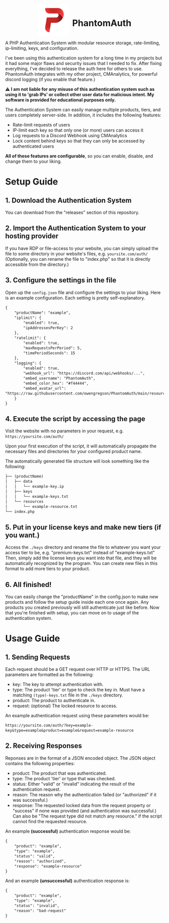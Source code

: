 <div style="text-align: center; display: flex; justify-content: center; align-items: center;">
    <img src="./resources/PhantomAuth.png" width="100" height="100" style="margin-right: 10px;">
    <h1 id="phantomauth" style="display: inline-block;">PhantomAuth</h1>
</div>
<p>A PHP Authentication System with modular resource storage, rate-limiting, ip-limiting, keys, and configuration.</p>
<p>I&#39;ve been using this authentication system for a long time in my projects but it had some major flaws and security issues that I needed to fix. After fixing everything, I&#39;ve decided to release the auth here for others to use.
PhantomAuth integrates with my other project, CMAnalytics, for powerful discord logging (if you enable that feature.)</p>
<p>⚠️ <strong>I am not liable for any misuse of this authentication system such as using it to &#39;grab IPs&#39; or collect other user data for malicious intent. My software is provided for educational purposes only.</strong></p>
<p>The Authentication System can easily manage multiple products, tiers, and users completely server-side. In addition, it includes the following features:</p>
<ul>
<li>Rate-limit requests of users</li>
<li>IP-limit each key so that only one (or more) users can access it</li>
<li>Log requests to a Discord Webhook using CMAnalytics</li>
<li>Lock content behind keys so that they can only be accessed by authenticated users</li>
</ul>
<p><strong>All of these features are configurable</strong>, so you can enable, disable, and change them to your liking.</p>
<h1 id="setup-guide">Setup Guide</h1>
<h2 id="1-download-the-authentication-system">1. Download the Authentication System</h2>
<p>You can download from the &quot;releases&quot; section of this repository.</p>
<h2 id="2-import-the-authentication-system-to-your-hosting-provider">2. Import the Authentication System to your hosting provider</h2>
<p>If you have RDP or file-access to your website, you can simply upload the file to some directory in your website&#39;s files, e.g. <code>yoursite.com/auth/</code> (Optionally, you can rename the file to &quot;index.php&quot; so that it is directly accessible from the directory.)</p>
<h2 id="3-configure-the-settings-in-the-file">3. Configure the settings in the file</h2>
<p>Open up the <code>config.json</code> file and configure the settings to your liking. Here is an example configuration. Each setting is pretty self-explanatory.</p>
<pre><code class="lang-json">{
    <span class="hljs-attr">"productName"</span>: <span class="hljs-string">"example"</span>,
    <span class="hljs-attr">"iplimit"</span>: {
        <span class="hljs-attr">"enabled"</span>: <span class="hljs-literal">true</span>,
        <span class="hljs-attr">"ipAddressesPerKey"</span>: <span class="hljs-number">2</span>
    },
    <span class="hljs-attr">"ratelimit"</span>: {
        <span class="hljs-attr">"enabled"</span>: <span class="hljs-literal">true</span>,
        <span class="hljs-attr">"maxRequestsPerPeriod"</span>: <span class="hljs-number">5</span>,
        <span class="hljs-attr">"timePeriodSeconds"</span>: <span class="hljs-number">15</span>
    },
    <span class="hljs-attr">"logging"</span>: {
        <span class="hljs-attr">"enabled"</span>: <span class="hljs-literal">true</span>,
        <span class="hljs-attr">"webhook_url"</span>: <span class="hljs-string">"https://discord.com/api/webhooks/..."</span>,
        <span class="hljs-attr">"embed_username"</span>: <span class="hljs-string">"PhantomAuth"</span>,
        <span class="hljs-attr">"embed_color_hex"</span>: <span class="hljs-string">"#f44444"</span>,
        <span class="hljs-attr">"embed_avatar_url"</span>: <span class="hljs-string">"https://raw.githubusercontent.com/owengregson/PhantomAuth/main/resources/PhantomAuth.png"</span>
    }
}
</code></pre>
<h2 id="4-execute-the-script-by-accessing-the-page">4. Execute the script by accessing the page</h2>
<p>Visit the website with no parameters in your request, e.g.
<code>https://yoursite.com/auth/</code></p>
<p>Upon your first execution of the script, it will automatically propagate the necessary files and directories for your configured product name.</p>
<p>The automatically generated file structure will look something like the following:</p>
<pre><code>├── (productName)
│   ├── data
│   │   └── example-key<span class="hljs-selector-class">.ip</span>
│   ├── keys
│   │   └── example-keys<span class="hljs-selector-class">.txt</span>
│   └── resources
│       └── example-resource<span class="hljs-selector-class">.txt</span>
└── index.php
</code></pre><h2 id="5-put-in-your-license-keys-and-make-new-tiers-if-you-want-">5. Put in your license keys and make new tiers (if you want.)</h2>
<p>Access the <code>./keys</code> directory and rename the file to whatever you want your access tier to be, e.g. &quot;premium-keys.txt&quot; instead of &quot;example-keys.txt&quot;
Then, simply add the license keys you want into that file, and they will be automatically recognized by the program. You can create new files in this format to add more tiers to your product.</p>
<h2 id="6-all-finished-">6. All finished!</h2>
<p>You can easily change the &quot;productName&quot; in the config.json to make new products and follow the setup guide inside each one once again. Any products you created previously will still authenticate just like before.
Now that you&#39;re finished with setup, you can move on to usage of the authentication system.</p>
<h1 id="usage-guide">Usage Guide</h1>
<h2 id="1-sending-requests">1. Sending Requests</h2>
<p>Each request should be a GET request over HTTP or HTTPS. The URL parameters are formatted as the following:</p>
<ul>
<li>key: The key to attempt authentication with.</li>
<li>type: The product &#39;tier&#39; or type to check the key in. Must have a matching <code>(type)-keys.txt</code> file in the <code>./keys</code> directory.</li>
<li>product: The product to authenticate in.</li>
<li>request: (optional) The locked resource to access.</li>
</ul>
<p>An example authentication request using these parameters would be:</p>
<pre><code>https://yoursite.com/auth/?<span class="hljs-built_in">key</span>=<span class="hljs-built_in">example</span>-<span class="hljs-built_in">key</span>&amp;type=<span class="hljs-built_in">example</span>&amp;<span class="hljs-built_in">product</span>=<span class="hljs-built_in">example</span>&amp;request=<span class="hljs-built_in">example</span>-resource
</code></pre><h2 id="2-receiving-responses">2. Receiving Responses</h2>
<p>Reponses are in the format of a JSON encoded object. The JSON object contains the following properties:</p>
<ul>
<li>product: The product that was authenticated.</li>
<li>type: The product &#39;tier&#39; or type that was checked.</li>
<li>status: Either &quot;valid&quot; or &quot;invalid&quot; indicating the result of the authentication request.</li>
<li>reason: The reason why the authentication failed (or &quot;authorized&quot; if it was successful.)</li>
<li>response: The requested locked data from the request property or &quot;success&quot; if none was provided (and authentication was successful.) Can also be &quot;The request type did not match any resource.&quot; if the script cannot find the requested resource.</li>
</ul>
<p>An example <strong>(successful)</strong> authentication response would be:</p>
<pre><code class="lang-json">{
    <span class="hljs-attr">"product"</span>: <span class="hljs-string">"example"</span>,
    <span class="hljs-attr">"type"</span>: <span class="hljs-string">"example"</span>,
    <span class="hljs-attr">"status"</span>: <span class="hljs-string">"valid"</span>,
    <span class="hljs-attr">"reason"</span>: <span class="hljs-string">"authorized"</span>,
    <span class="hljs-attr">"response"</span>: <span class="hljs-string">"example-resource"</span>
}
</code></pre>
<p>And an example <strong>(unsuccessful)</strong> authentication response is:</p>
<pre><code class="lang-json">{
    <span class="hljs-attr">"product"</span>: <span class="hljs-string">"example"</span>,
    <span class="hljs-attr">"type"</span>: <span class="hljs-string">"example"</span>,
    <span class="hljs-attr">"status"</span>: <span class="hljs-string">"invalid"</span>,
    <span class="hljs-attr">"reason"</span>: <span class="hljs-string">"bad-request"</span>
}
</code></pre>
